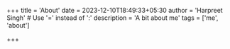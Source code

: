 +++
title = 'About'
date = 2023-12-10T18:49:33+05:30
author = 'Harpreet Singh'  # Use '=' instead of ':'
description = 'A bit about me'
tags = ['me', 'about']

+++
